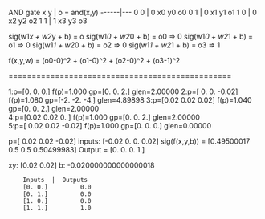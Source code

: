 AND gate
x   y | o = and(x,y)
------|---
0   0 | 0     x0 y0 o0
0   1 | 0     x1 y1 o1
1   0 | 0     x2 y2 o2
1   1 | 1     x3 y3 o3

sig(w1*x + w2*y + b) = o
sig(w1*0 + w2*0 + b) = o0   => 0
sig(w1*0 + w2*1 + b) = o1   => 0
sig(w1*1 + w2*0 + b) = o2   => 0
sig(w1*1 + w2*1 + b) = o3   => 1


f(x,y,w) = (o0-0)^2 + (o1-0)^2 + (o2-0)^2 + (o3-1)^2

================================================

1:p=[0. 0. 0.] f(p)=1.000 gp=[0. 0. 2.] glen=2.00000
2:p=[ 0.    0.   -0.02] f(p)=1.080 gp=[-2. -2. -4.] glen=4.89898
3:p=[0.02 0.02 0.02] f(p)=1.040 gp=[0. 0. 2.] glen=2.00000     
4:p=[0.02 0.02 0.  ] f(p)=1.000 gp=[0. 0. 2.] glen=2.00000     
5:p=[ 0.02  0.02 -0.02] f(p)=1.000 gp=[0. 0. 0.] glen=0.00000  

p=[ 0.02  0.02 -0.02]
inputs:
[-0.02  0.    0.    0.02]
sig(f(x,y,b)) =
[0.49500017 0.5        0.5        0.50499983]
Output = [0. 0. 0. 1.]



xy: [0.02 0.02]
b: -0.020000000000000018



        Inputs  |  Outputs
        [0. 0.]         0.0
        [0. 1.]         0.0
        [1. 0.]         0.0
        [1. 1.]         1.0